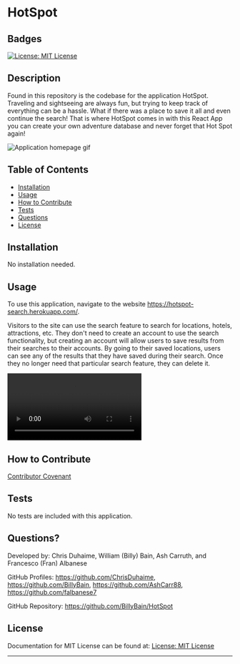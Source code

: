 # HotSpot

## Badges

[![License: MIT License](https://img.shields.io/badge/license-MIT%20License-blue)](https://choosealicense.com/licenses/mit/)

## Description

Found in this repository is the codebase for the application HotSpot. Traveling and sightseeing are always fun, but trying to keep track of everything can be a hassle. What if there was a place to save it all and even continue the search! That is where HotSpot comes in with this React App you can create your own adventure database and never forget that Hot Spot again!

![Application homepage gif](./assets/hotspot.gif)

## Table of Contents

- [Installation](#installation)
- [Usage](#usage)
- [How to Contribute](#how-to-contribute)
- [Tests](#tests)
- [Questions](#questions)
- [License](#license)

## Installation

No installation needed.

## Usage

To use this application, navigate to the website https://hotspot-search.herokuapp.com/.

Visitors to the site can use the search feature to search for locations, hotels, attractions, etc. They don't need to create an account to use the search functionality, but creating an account will allow users to save results from their searches to their accounts. By going to their saved locations, users can see any of the results that they have saved during their search. Once they no longer need that particular search feature, they can delete it.

![Application demo video](./assets/hotspot-demo.mp4)

## How to Contribute

[Contributor Covenant](https://www.contributor-covenant.org/)

## Tests

No tests are included with this application.

## Questions?

Developed by: Chris Duhaime, William (Billy) Bain, Ash Carruth, and Francesco (Fran) Albanese

GitHub Profiles: https://github.com/ChrisDuhaime, https://github.com/BillyBain, https://github.com/AshCarr88, https://github.com/falbanese7

GitHub Repository: https://github.com/BillyBain/HotSpot

## License

Documentation for MIT License can be found at:
[License: MIT License](https://choosealicense.com/licenses/mit/)

---
